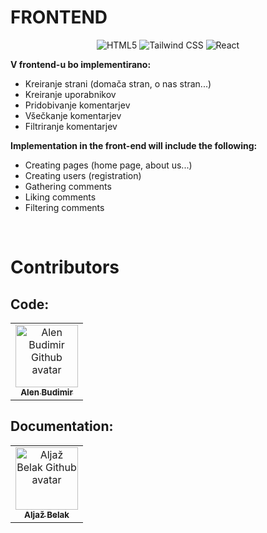 # FRONTEND

<div align="center">
    <img alt="HTML5" src="https://img.shields.io/badge/html5-%23E34F26.svg?style=for-the-badge&logo=html5&logoColor=white"/>
    <img alt="Tailwind CSS" src="https://img.shields.io/badge/tailwind%20css-f2f2f2.svg?style=for-the-badge&logo=tailwindcss&logoColor=%2361DAFB"/>
    <img alt="React" src="https://img.shields.io/badge/react-%2320232a.svg?style=for-the-badge&logo=react&logoColor=%2361DAFB"/>
</div>

**V frontend-u bo implementirano:**<br>
- Kreiranje strani (domača stran, o nas stran...)<br> 
- Kreiranje uporabnikov<br>
- Pridobivanje komentarjev<br>
- Všečkanje komentarjev<br>
- Filtriranje komentarjev<br>

**Implementation in the front-end will include the following:**<br>
- Creating pages (home page, about us...)<br>
- Creating users (registration)<br>
- Gathering comments<br>
- Liking comments<br>
- Filtering comments<br>

<br>

# Contributors
## Code:
<table>
    <tbody>
        <tr>
            <td align="center">
                <a href="https://github.com/budi1200">
                    <img src="https://avatars.githubusercontent.com/u/7889389?v=4" width="100px;" alt="Alen Budimir Github avatar"/>
                    <br/>
                    <sub><b>Alen Budimir</b></sub>
                </a>
            </td>
        </tr>
    </tbody>
</table>

## Documentation:
<table>
    <tbody>
        <tr>
            <td align="center">
                <a href="https://github.com/firehyperx">
                    <img src="https://avatars.githubusercontent.com/u/23186892?v=4" width="100px;" alt="Aljaž Belak Github avatar"/>
                    <br/>
                    <sub><b>Aljaž Belak</b></sub>
                </a>
            </td>
        </tr>
    </tbody>
</table>